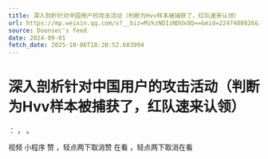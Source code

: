 ```yaml
---
title: 深入剖析针对中国用户的攻击活动（判断为Hvv样本被捕获了，红队速来认领）
url: https://mp.weixin.qq.com/s?__biz=MzkzNDIzNDUxOQ==&mid=2247488826&idx=2&sn=a28efd79834667936f5513968442c9f0
source: Doonsec's feed
date: 2024-09-01
fetch_date: 2025-10-06T18:20:52.683994
---
```


# 深入剖析针对中国用户的攻击活动（判断为Hvv样本被捕获了，红队速来认领）

：
，
。

视频
小程序
赞
，轻点两下取消赞
在看
，轻点两下取消在看